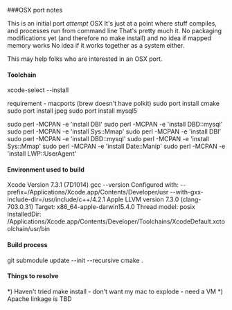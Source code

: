 ###OSX port notes

This is an initial port *attempt* OSX
It's just at a point where stuff compiles, and processes run from command line
That's pretty much it. No packaging modifications yet (and therefore no make install) and no idea if mapped memory works
No idea if it works together as a system either.

This may help folks who are interested in an OSX port.


#### Toolchain

xcode-select --install

requirement - macports (brew doesn't have polkit)
sudo port install cmake
sudo port install jpeg
sudo port install mysql5

sudo perl -MCPAN -e 'install DBI'
sudo perl -MCPAN -e 'install DBD::mysql'
sudo perl -MCPAN -e 'install Sys::Mmap'
sudo perl -MCPAN -e 'install DBI'
sudo perl -MCPAN -e 'install DBD::mysql'
sudo perl -MCPAN -e 'install Sys::Mmap'
sudo perl -MCPAN -e 'install Date::Manip'
sudo perl -MCPAN -e 'install LWP::UserAgent'


#### Environment used to build

Xcode Version 7.3.1 (7D1014)
gcc --version
Configured with: --prefix=/Applications/Xcode.app/Contents/Developer/usr --with-gxx-include-dir=/usr/include/c++/4.2.1
Apple LLVM version 7.3.0 (clang-703.0.31)
Target: x86_64-apple-darwin15.4.0
Thread model: posix
InstalledDir: /Applications/Xcode.app/Contents/Developer/Toolchains/XcodeDefault.xctoolchain/usr/bin


#### Build process

git submodule update --init --recursive
cmake .

#### Things to resolve
*) Haven't tried make install - don't want my mac to explode - need a VM
*) Apache linkage is TBD
